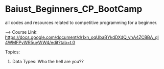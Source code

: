 # Baiust_Beginners_CP_BootCamp

all codes and resources related to competitive programming for a beginner.

--> Course Link: https://docs.google.com/document/d/1xn_oqUbaBYkdDXdQ_vhA4ZCBBA_ql4WMFPyWR5uyWW4/edit?tab=t.0 

Topics:
1. Data Types: Who the hell are you??

